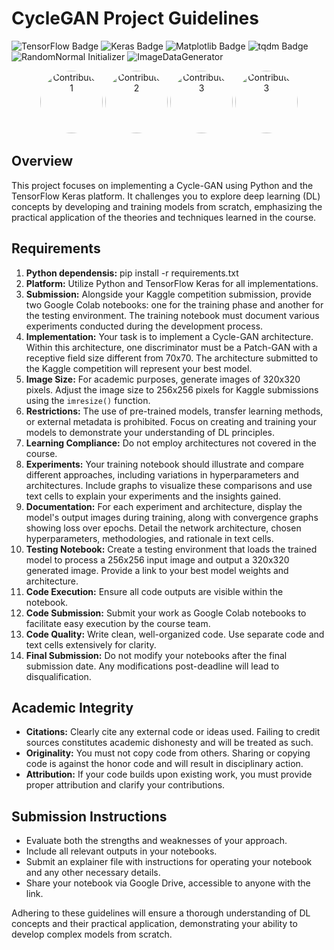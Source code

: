 # CycleGAN Project Guidelines
![TensorFlow Badge](https://img.shields.io/badge/TensorFlow-FF6F00?style=for-the-badge&logo=TensorFlow&logoColor=white)
![Keras Badge](https://img.shields.io/badge/Keras-D00000?style=for-the-badge&logo=Keras&logoColor=white)
![Matplotlib Badge](https://img.shields.io/badge/Matplotlib-11557c?style=for-the-badge&logo=python&logoColor=white)
![tqdm Badge](https://img.shields.io/badge/tqdm-3178C6?style=for-the-badge&logo=python&logoColor=white)
![RandomNormal Initializer](https://img.shields.io/badge/RandomNormal-Initializer-blue?style=for-the-badge "RandomNormal Initializer")
![ImageDataGenerator](https://img.shields.io/badge/ImageDataGenerator-Preprocessing-blue?style=for-the-badge "ImageDataGenerator")

<p align="center">
  <img src="https://github.com/nirmolcho.png?size=100" width="100" style="border-radius: 50%;" alt="Contributor 1">
  <img src="https://github.com/royzohar2.png?size=100" width="100" style="border-radius: 50%;" alt="Contributor 2">
  <img src="https://github.com/Seanlavi.png?size=100" width="100" style="border-radius: 50%;" alt="Contributor 3">
  <img src="https://github.com/Yair7799.png?size=100" width="100" style="border-radius: 50%;" alt="Contributor 3">

</p>



## Overview
This project focuses on implementing a Cycle-GAN using Python and the TensorFlow Keras platform. It challenges you to explore deep learning (DL) concepts by developing and training models from scratch, emphasizing the practical application of the theories and techniques learned in the course. 

## Requirements
1. **Python dependensis:** pip install -r requirements.txt
1. **Platform:** Utilize Python and TensorFlow Keras for all implementations.
2. **Submission:** Alongside your Kaggle competition submission, provide two Google Colab notebooks: one for the training phase and another for the testing environment. The training notebook must document various experiments conducted during the development process.
3. **Implementation:** Your task is to implement a Cycle-GAN architecture. Within this architecture, one discriminator must be a Patch-GAN with a receptive field size different from 70x70. The architecture submitted to the Kaggle competition will represent your best model.
4. **Image Size:** For academic purposes, generate images of 320x320 pixels. Adjust the image size to 256x256 pixels for Kaggle submissions using the `imresize()` function.
5. **Restrictions:** The use of pre-trained models, transfer learning methods, or external metadata is prohibited. Focus on creating and training your models to demonstrate your understanding of DL principles.
6. **Learning Compliance:** Do not employ architectures not covered in the course.
7. **Experiments:** Your training notebook should illustrate and compare different approaches, including variations in hyperparameters and architectures. Include graphs to visualize these comparisons and use text cells to explain your experiments and the insights gained.
8. **Documentation:** For each experiment and architecture, display the model's output images during training, along with convergence graphs showing loss over epochs. Detail the network architecture, chosen hyperparameters, methodologies, and rationale in text cells.
9. **Testing Notebook:** Create a testing environment that loads the trained model to process a 256x256 input image and output a 320x320 generated image. Provide a link to your best model weights and architecture.
10. **Code Execution:** Ensure all code outputs are visible within the notebook.
11. **Code Submission:** Submit your work as Google Colab notebooks to facilitate easy execution by the course team.
12. **Code Quality:** Write clean, well-organized code. Use separate code and text cells extensively for clarity.
13. **Final Submission:** Do not modify your notebooks after the final submission date. Any modifications post-deadline will lead to disqualification.

## Academic Integrity
- **Citations:** Clearly cite any external code or ideas used. Failing to credit sources constitutes academic dishonesty and will be treated as such.
- **Originality:** You must not copy code from others. Sharing or copying code is against the honor code and will result in disciplinary action.
- **Attribution:** If your code builds upon existing work, you must provide proper attribution and clarify your contributions.

## Submission Instructions
- Evaluate both the strengths and weaknesses of your approach.
- Include all relevant outputs in your notebooks.
- Submit an explainer file with instructions for operating your notebook and any other necessary details.
- Share your notebook via Google Drive, accessible to anyone with the link.

Adhering to these guidelines will ensure a thorough understanding of DL concepts and their practical application, demonstrating your ability to develop complex models from scratch.



